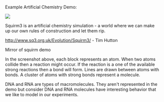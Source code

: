 Example Artificial Chemistry Demo:

<img src="https://github.com/berlinbrown/Squirm3ArtificialChemistry/raw/master/media/screenshot_art.png" />

Squirm3 is an artificial chemistry simulation - a world where we can make up our own rules of construction and let them rip.

http://www.sq3.org.uk/Evolution/Squirm3/ - Tim Hutton

Mirror of squirm demo

In the screenshot above, each block represents an atom.  When two atoms collide then a reaction might occur.  If the reaction is a one of the available strong reactions then a bond will form.  Lines are drawn between atoms with bonds.  A cluster of atoms with strong bonds represent a molecule.

DNA and RNA are types of macromolecules.  They aren't represented in the demo but consider DNA and RNA molecules have interesting behavior that we like to model in our experiments.